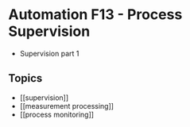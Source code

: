 # Automation F13 - Process Supervision
- Supervision part 1

## Topics
- [[supervision]]
- [[measurement processing]]
- [[process monitoring]]